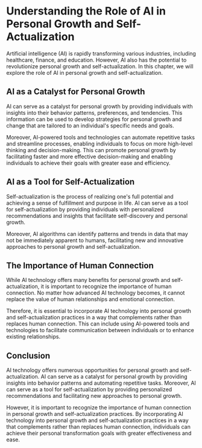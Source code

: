 Understanding the Role of AI in Personal Growth and Self-Actualization
============================================================================================================================================

Artificial intelligence (AI) is rapidly transforming various industries, including healthcare, finance, and education. However, AI also has the potential to revolutionize personal growth and self-actualization. In this chapter, we will explore the role of AI in personal growth and self-actualization.

AI as a Catalyst for Personal Growth
------------------------------------

AI can serve as a catalyst for personal growth by providing individuals with insights into their behavior patterns, preferences, and tendencies. This information can be used to develop strategies for personal growth and change that are tailored to an individual's specific needs and goals.

Moreover, AI-powered tools and technologies can automate repetitive tasks and streamline processes, enabling individuals to focus on more high-level thinking and decision-making. This can promote personal growth by facilitating faster and more effective decision-making and enabling individuals to achieve their goals with greater ease and efficiency.

AI as a Tool for Self-Actualization
-----------------------------------

Self-actualization is the process of realizing one's full potential and achieving a sense of fulfillment and purpose in life. AI can serve as a tool for self-actualization by providing individuals with personalized recommendations and insights that facilitate self-discovery and personal growth.

Moreover, AI algorithms can identify patterns and trends in data that may not be immediately apparent to humans, facilitating new and innovative approaches to personal growth and self-actualization.

The Importance of Human Connection
----------------------------------

While AI technology offers many benefits for personal growth and self-actualization, it is important to recognize the importance of human connection. No matter how advanced AI technology becomes, it cannot replace the value of human relationships and emotional connection.

Therefore, it is essential to incorporate AI technology into personal growth and self-actualization practices in a way that complements rather than replaces human connection. This can include using AI-powered tools and technologies to facilitate communication between individuals or to enhance existing relationships.

Conclusion
----------

AI technology offers numerous opportunities for personal growth and self-actualization. AI can serve as a catalyst for personal growth by providing insights into behavior patterns and automating repetitive tasks. Moreover, AI can serve as a tool for self-actualization by providing personalized recommendations and facilitating new approaches to personal growth.

However, it is important to recognize the importance of human connection in personal growth and self-actualization practices. By incorporating AI technology into personal growth and self-actualization practices in a way that complements rather than replaces human connection, individuals can achieve their personal transformation goals with greater effectiveness and ease.

